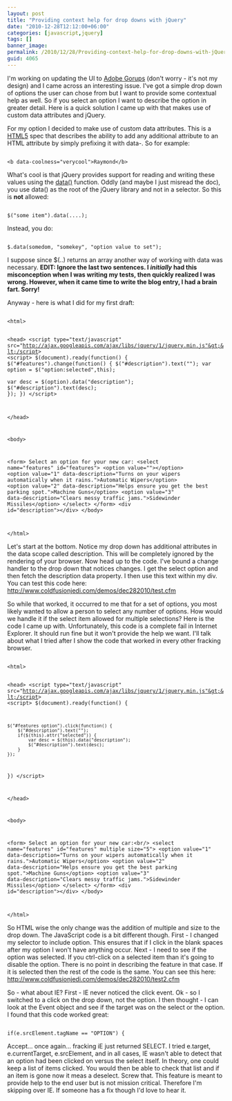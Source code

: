 ```yaml
---
layout: post
title: "Providing context help for drop downs with jQuery"
date: "2010-12-28T12:12:00+06:00"
categories: [javascript,jquery]
tags: []
banner_image: 
permalink: /2010/12/28/Providing-context-help-for-drop-downs-with-jQuery
guid: 4065
---
```


I'm working on updating the UI to <a href="http://groups.adobe.com">Adobe Gorups</a> (don't worry - it's not my design) and I came across an interesting issue. I've got a simple drop down of options the user can chose from but I want to provide some contextual help as well. So if you select an option I want to describe the option in greater detail. Here is a quick solution I came up with that makes use of custom data attributes and jQuery.
<!--more-->
<p>

For my option I decided to make use of custom data attributes. This is a <a href="http://www.whatwg.org/specs/web-apps/current-work/multipage/dom.html#embedding-custom-non-visible-data">HTML5</a> spec that describes the ability to add any additional attribute to an HTML attribute by simply prefixing it with data-. So for example:

<p>

<code>
&lt;b data-coolness="verycool"&gt;Raymond&lt;/b&gt;
</code>

<p>

What's cool is that jQuery provides support for reading and writing these values using the <a href="http://api.jquery.com/jQuery.data/">data()</a> function. Oddly (and maybe I just misread the doc), you use data() as the root of the jQuery library and not in a selector. So this is <b>not</b> allowed:

<p>

<code>
$("some item").data(....);
</code>

<p>

Instead, you do:

<p>

<code>
$.data(somedom, "somekey", "option value to set");
</code>

<p>

I suppose since $(..) returns an array another way of working with data was necessary. <b>EDIT: Ignore the last two sentences. I <i>initially</i> had this misconception when I was writing my tests, then quickly realized I was wrong. However, when it came time to write the blog entry, I had a brain fart. Sorry!</b>

<p>

Anyway - here is what I did for my first draft:

<p>

<code>
&lt;html&gt;

&lt;head&gt;
&lt;script type="text/javascript" src="http://ajax.googleapis.com/ajax/libs/jquery/1/jquery.min.js"&gt;&lt;/script&gt;
&lt;script&gt;
$(document).ready(function() {
	$("#features").change(function() {
		$("#description").text("");
		var option = $("option:selected",this);		
		var desc = $(option).data("description");
		$("#description").text(desc);
	});
})
&lt;/script&gt;

&lt;/head&gt;

&lt;body&gt;

&lt;form&gt;
Select an option for your new car:
&lt;select name="features" id="features"&gt;
&lt;option value=""&gt;&lt;/option&gt;
&lt;option value="1" data-description="Turns on your wipers automatically when it rains."&gt;Automatic Wipers&lt;/option&gt;
&lt;option value="2" data-description="Helps ensure you get the best parking spot."&gt;Machine Guns&lt;/option&gt;
&lt;option value="3" data-description="Clears messy traffic jams."&gt;Sidewinder Missiles&lt;/option&gt;
&lt;/select&gt;
&lt;/form&gt;
&lt;div id="description"&gt;&lt;/div&gt;
&lt;/body&gt;

&lt;/html&gt;
</code>

<p>

Let's start at the bottom. Notice my drop down has additional attributes in the data scope called description. This will be completely ignored by the rendering of your browser. Now head up to the code. I've bound a change handler to the drop down that notices changes. I get the select option and then fetch the description data property. I then use this text within my div. You can test this code here: <a href="http://www.raymondcamden.com/demos/dec282010/test.cfm">http://www.coldfusionjedi.com/demos/dec282010/test.cfm</a>

<p>

So while that worked, it occurred to me that for a set of options, you most likely wanted to allow a person to select any number of options. How would we handle it if the select item allowed for multiple selections? Here is the code I came up with. Unfortunately, this code is a complete fail in Internet Explorer. It should run fine but it won't provide the help we want. I'll talk about what I tried after I show the code that worked in every other fracking browser. 

<p>

<code>
&lt;html&gt;

&lt;head&gt;
&lt;script type="text/javascript" src="http://ajax.googleapis.com/ajax/libs/jquery/1/jquery.min.js"&gt;&lt;/script&gt;
&lt;script&gt;
$(document).ready(function() {

	$("#features option").click(function() {
		$("#description").text("");
		if($(this).attr("selected")) {
			var desc = $(this).data("description");
			$("#description").text(desc);
		}
	});

})
&lt;/script&gt;

&lt;/head&gt;

&lt;body&gt;

&lt;form&gt;
Select an option for your new car:&lt;br/&gt;
&lt;select name="features" id="features" multiple size="5"&gt;
&lt;option value="1" data-description="Turns on your wipers automatically when it rains."&gt;Automatic Wipers&lt;/option&gt;
&lt;option value="2" data-description="Helps ensure you get the best parking spot."&gt;Machine Guns&lt;/option&gt;
&lt;option value="3" data-description="Clears messy traffic jams."&gt;Sidewinder Missiles&lt;/option&gt;
&lt;/select&gt;
&lt;/form&gt;
&lt;div id="description"&gt;&lt;/div&gt;
&lt;/body&gt;

&lt;/html&gt;
</code>

<p>

So HTML wise the only change was the addition of multiple and size to the drop down. The JavaScript code is a bit different though. First - I changed my selector to include option. This ensures that if I click in the blank spaces after my option I won't have anything occur. Next - I need to see if the option was selected. If you ctrl-click on a selected item than it's going to disable the option. There is no point in describing the feature in that case. If it is selected then the rest of the code is the same. You can see this here: <a href="http://www.coldfusionjedi.com/demos/dec282010/test2.cfm">http://www.coldfusionjedi.com/demos/dec282010/test2.cfm</a>

<p>

So - what about IE? First - IE never noticed the click event. Ok - so I switched to a click on the drop down, not the option. I then thought - I can look at the Event object and see if the target was on the select or the option. I found that this code worked great:

<p>

<code>
if(e.srcElement.tagName == "OPTION") {
</code>

<p>

Accept... once again... fracking iE just returned SELECT. I tried e.target, e.currentTarget, e.srcElement, and in all cases, IE wasn't able to detect that an option had been clicked on versus the select itself. In theory, one could keep a list of items clicked. You would then be able to check that list and if an item is gone now it meas a deselect. Screw that. This feature is meant to provide help to the end user but is not mission critical. Therefore I'm skipping over IE. If someone has a fix though I'd love to hear it.